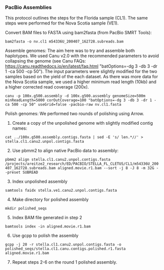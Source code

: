 ### PacBio Assemblies

This protocol outlines the steps for the Florida sample (CL1). The same steps were performed for the Nova Scotia sample (VE1).

Convert BAM files to FASTA using bam2fasta (from PacBio SMRT Tools):

``` bam2fasta -o nv.cl1 m54336U_200407_162728.subreads.bam ```

Assemble genomes: The aim here was to try and assemble both haplotypes. We used Canu v2.0 with the recommended parameters to avoid collapsing the genome (see Canu FAQs: https://canu.readthedocs.io/en/latest/faq.html "batOptions=-dg 3 -db 3 -dr 1 -ca 500 -cp 50"). The input parameters were slightly modified for the two samples based on the yield of the each dataset. As there was more data for the Nova Scotia sample, we used a higher minimum read length (10kb) and a higher corrected read coverage (200x).

``` canu -p 100x.g500.assembly -d 100x.g500.assembly genomeSize=500m minReadLength=5000 corOutCoverage=100 "batOptions=-dg 3 -db 3 -dr 1 -ca 500 -cp 50" useGrid=false -pacbio-raw nv.cl1.fasta ```

Polish genomes: We performed two rounds of polishing using Arrow.
1) Create a copy of the unpolished genome with slightly modified contig names:

``` cat ../100x.g500.assembly.contigs.fasta | sed -E 's/ len.*//' > stella.cl1.canu2.unpol.contigs.fasta ```

2) Use pbmm2 to align native PacBio data to assembly:

``` pbmm2 align stella.cl1.canu2.unpol.contigs.fasta /projects/areitze2_research/ED/PACBIO/STELLA_FL_CLETUS/CL1/m54336U_200407_162728.subreads.bam aligned.movie.r1.bam --sort -j 8 -J 8 -m 32G --preset SUBREAD ```

3) Index unpolished assembly

``` samtools faidx stella.ve1.canu2.unpol.contigs.fasta ```

4) Make directory for polished assembly

``` mkdir polished_seqs ```

5) Index BAM file generated in step 2

``` bamtools index -in aligned.movie.r1.bam ```

6) Use gcpp to polish the assembly

``` gcpp -j 20 -r stella.cl1.canu2.unpol.contigs.fasta -o polished_seqs/stella.cl1.canu.contigs.polished.r1.fasta aligned.movie.r1.bam ```

7) Repeat steps 2-6 on the round 1 polished assembly.

